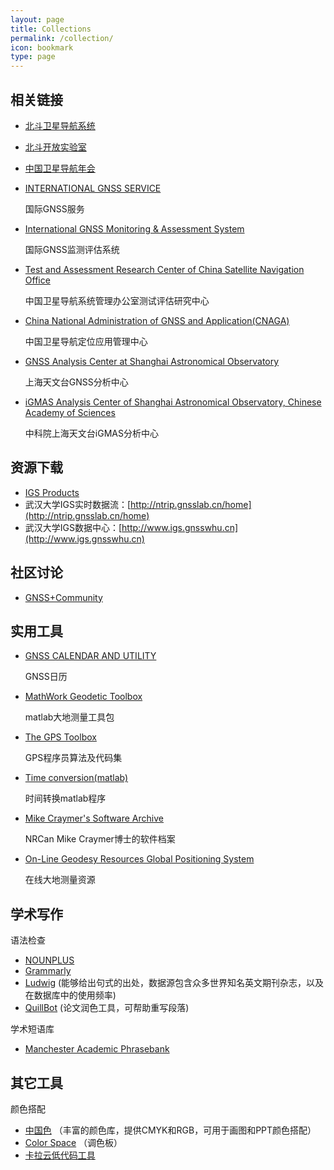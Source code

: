 ```yaml
---
layout: page
title: Collections
permalink: /collection/
icon: bookmark
type: page
---
```


##  相关链接

- [北斗卫星导航系统](http://www.beidou.gov.cn/)

- [北斗开放实验室](http://www.gnssopenlab.org)

- [中国卫星导航年会](http://www.beidou.org/)

- [INTERNATIONAL GNSS SERVICE](http://www.igs.org/)

  国际GNSS服务

- [International GNSS Monitoring & Assessment System](http://www.igmas.org/)

  国际GNSS监测评估系统

- [Test and Assessment Research Center of China Satellite Navigation Office](http://www.csno-tarc.cn/)

  中国卫星导航系统管理办公室测试评估研究中心

- [China National Administration of GNSS and Application(CNAGA)](http://www.chinabeidou.gov.cn/)

  中国卫星导航定位应用管理中心

- [GNSS Analysis Center at Shanghai Astronomical Observatory](http://www.shao.ac.cn/shao_gnss_ac) 

  上海天文台GNSS分析中心

- [iGMAS Analysis Center of Shanghai Astronomical Observatory, Chinese Academy of Sciences](http://112.65.161.230/Eng-index.html)

  中科院上海天文台iGMAS分析中心




## 资源下载

- [IGS Products](https://kb.igs.org/hc/en-us/articles/115003935351)
- 武汉大学IGS实时数据流：[http://ntrip.gnsslab.cn/home](http://ntrip.gnsslab.cn/home)
-  武汉大学IGS数据中心：[http://www.igs.gnsswhu.cn](http://www.igs.gnsswhu.cn)



## 社区讨论

- [GNSS+Community](http://gnsscommunity.com/forum.php)



## 实用工具

- [GNSS CALENDAR AND UTILITY](http://www.gnsscalendar.com/)

  GNSS日历

- [MathWork Geodetic Toolbox](https://www.mathworks.com/matlabcentral/fileexchange/15285-geodetic-toolbox)

  matlab大地测量工具包

- [The GPS Toolbox](https://geodesy.noaa.gov/gps-toolbox/exist.htm)

  GPS程序员算法及代码集

- [Time conversion(matlab)](http://www.fmddlmyy.cn/text59.html)

  时间转换matlab程序

- [Mike Craymer's Software Archive](https://mcraymer.github.io/software/)

  NRCan Mike Craymer博士的软件档案

- [On-Line Geodesy Resources Global Positioning System](https://mcraymer.github.io/geodesy/gps.html)

  在线大地测量资源



## 学术写作

语法检查

- [NOUNPLUS](https://www.nounplus.net/)
- [Grammarly](https://www.grammarly.com/)
- [Ludwig](https://ludwig.guru/) (能够给出句式的出处，数据源包含众多世界知名英文期刊杂志，以及在数据库中的使用频率)
- [QuillBot](https://quillbot.com/) (论文润色工具，可帮助重写段落)

学术短语库

- [Manchester Academic Phrasebank](https://www.phrasebank.manchester.ac.uk/)



## 其它工具

颜色搭配

- [中国色](http://zhongguose.com/) （丰富的颜色库，提供CMYK和RGB，可用于画图和PPT颜色搭配）
- [Color Space](https://mycolor.space/) （调色板）
- [卡拉云低代码工具](https://kalacloud.com)

